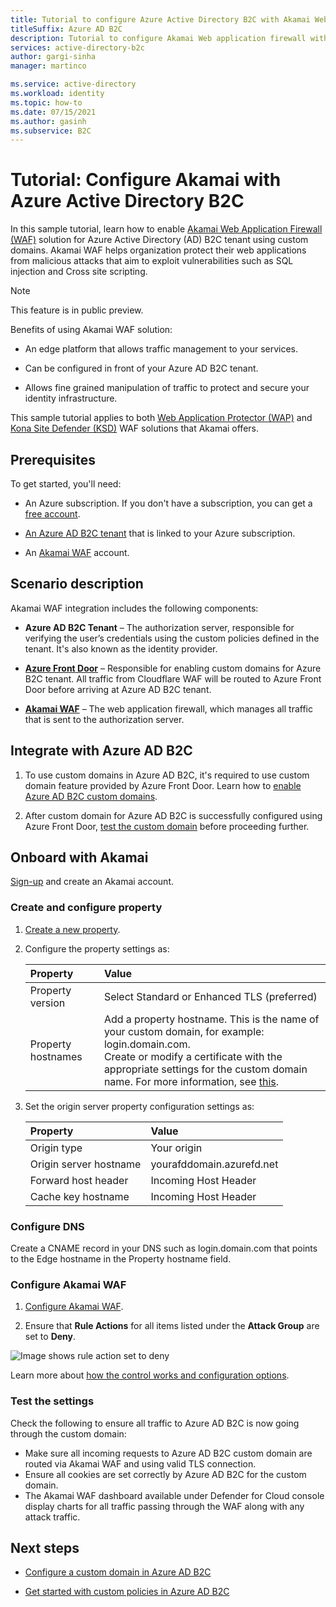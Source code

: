 ```yaml
---
title: Tutorial to configure Azure Active Directory B2C with Akamai Web Application Firewall
titleSuffix: Azure AD B2C
description: Tutorial to configure Akamai Web application firewall with Azure AD B2C
services: active-directory-b2c
author: gargi-sinha
manager: martinco

ms.service: active-directory
ms.workload: identity
ms.topic: how-to
ms.date: 07/15/2021
ms.author: gasinh
ms.subservice: B2C
---
```


# Tutorial: Configure Akamai with Azure Active Directory B2C

In this sample tutorial, learn how to enable [Akamai Web Application Firewall (WAF)](https://www.akamai.com/us/en/resources/web-application-firewall.jsp) solution for Azure Active Directory (AD) B2C tenant using custom domains. Akamai WAF helps organization protect their web applications from malicious attacks that aim to exploit vulnerabilities such as SQL injection and Cross site scripting.

>[!NOTE]
>This feature is in public preview.

Benefits of using Akamai WAF solution:

- An edge platform that allows traffic management to your services.

- Can be configured in front of your Azure AD B2C tenant.

- Allows fine grained manipulation of traffic to protect and secure your identity infrastructure.

This sample tutorial applies to both [Web Application Protector (WAP)](https://www.akamai.com/us/en/products/security/web-application-protector-enterprise-waf-firewall-ddos-protection.jsp) and [Kona Site Defender (KSD)](https://www.akamai.com/us/en/products/security/kona-site-defender.jsp) WAF solutions that Akamai offers.

## Prerequisites

To get started, you'll need:

- An Azure subscription. If you don't have a subscription, you can get a [free account](https://azure.microsoft.com/free/).

- [An Azure AD B2C tenant](tutorial-create-tenant.md) that is linked to your Azure subscription.

- An [Akamai WAF](https://www.akamai.com/us/en/akamai-free-trials.jsp) account.

## Scenario description

Akamai WAF integration includes the following components:

- **Azure AD B2C Tenant** – The authorization server, responsible for verifying the user’s credentials using the custom policies defined in the tenant.  It's also known as the identity provider.

- [**Azure Front Door**](../frontdoor/front-door-overview.md) – Responsible for enabling custom domains for Azure B2C tenant. All traffic from Cloudflare WAF will be routed to Azure Front Door before arriving at Azure AD B2C tenant.

- [**Akamai WAF**](https://www.akamai.com/us/en/resources/waf.jsp) – The web application firewall, which manages all traffic that is sent to the authorization server.

## Integrate with Azure AD B2C

1. To use custom domains in Azure AD B2C, it's required to use custom domain feature provided by Azure Front Door. Learn how to [enable Azure AD B2C custom domains](./custom-domain.md?pivots=b2c-user-flow).  

2. After custom domain for Azure AD B2C is successfully configured using Azure Front Door, [test the custom domain](./custom-domain.md?pivots=b2c-custom-policy#test-your-custom-domain) before proceeding further.  

## Onboard with Akamai

[Sign-up](https://www.akamai.com) and create an Akamai account.

### Create and configure property

1. [Create a new property](https://control.akamai.com/wh/CUSTOMER/AKAMAI/en-US/WEBHELP/property-manager/property-manager-help/GUID-14BB87F2-282F-4C4A-8043-B422344884E6.html).

2. Configure the property settings as:

    | Property | Value |
    |:---------------|:---------------|
    |Property version | Select Standard or Enhanced TLS (preferred) |
    |Property hostnames | Add a property hostname. This is the name of your custom domain, for example: login.domain.com. <BR> Create or modify a certificate with the appropriate settings for the custom domain name. For more information, see [this](https://learn.akamai.com/en-us/webhelp/property-manager/https-delivery-with-property-manager/GUID-9EE0EB6A-E62B-4F5F-9340-60CBD093A429.html). |

3. Set the origin server property configuration settings as:

    |Property| Value |
    |:-----------|:-----------|
    | Origin type | Your origin |
    | Origin server hostname | yourafddomain.azurefd.net |
    | Forward host header | Incoming Host Header |
    | Cache key hostname| Incoming Host Header |

### Configure DNS

Create a CNAME record in your DNS such as login.domain.com that points to the Edge hostname in the Property hostname field.

### Configure Akamai WAF

1. [Configure Akamai WAF](https://learn.akamai.com/en-us/webhelp/kona-site-defender/kona-site-defender-quick-start/GUID-6294B96C-AE8B-4D99-8F43-11B886E6C39A.html#GUID-6294B96C-AE8B-4D99-8F43-11B886E6C39A).

2. Ensure that **Rule Actions** for all items listed under the **Attack Group** are set to **Deny**.

![Image shows rule action set to deny](./media/partner-akamai/rule-action-deny.png)

Learn more about [how the control works and configuration options](https://control.akamai.com/dl/security/GUID-81C0214B-602A-4663-839D-68BCBFF41292.html).

<!-- docutune:ignore "Security Center" -->

### Test the settings

Check the following to ensure all traffic to Azure AD B2C is now going through the custom domain:

- Make sure all incoming requests to Azure AD B2C custom domain are routed via Akamai WAF and using valid TLS connection.
- Ensure all cookies are set correctly by Azure AD B2C for the custom domain.
- The Akamai WAF dashboard available under Defender for Cloud console display charts for all traffic passing through the WAF along with any attack traffic.

## Next steps

- [Configure a custom domain in Azure AD B2C](./custom-domain.md?pivots=b2c-user-flow)

- [Get started with custom policies in Azure AD B2C](./tutorial-create-user-flows.md?pivots=b2c-custom-policy&tabs=applications)
